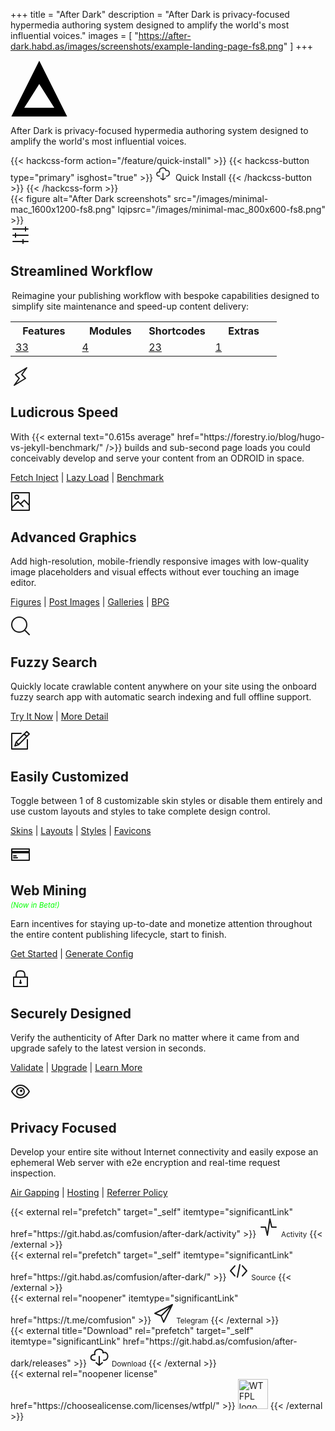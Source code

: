 +++
title = "After Dark"
description = "After Dark is privacy-focused hypermedia authoring system designed to amplify the world's most influential voices."
images = [
  "https://after-dark.habd.as/images/screenshots/example-landing-page-fs8.png"
]
+++

<section class="grid logo">
  <div class="cell -12of12">
    <svg class="shaded animated" viewBox="0 0 46 45" width="92" height="90" xmlns="http://www.w3.org/2000/svg">
      <title>After Dark</title>
      <path d="M.708 45L23 .416 45.292 45H.708zM35 38L23 19 11 38h24z" fill="#000"/>
    </svg>
  </div>
</section>

<section class="grid tagline">
  <div class="cell -12of12">
    <p>After Dark is privacy-focused hypermedia authoring system designed to amplify the world's most influential voices.</p>
  </div>
</section>

<section class="install cta">
  {{< hackcss-form action="/feature/quick-install" >}}
    {{< hackcss-button type="primary" isghost="true" >}}
      <svg class="i-download" viewBox="0 0 32 32" width="24" height="24" fill="none" stroke="currentcolor" stroke-linecap="round" stroke-linejoin="round" stroke-width="2">
        <path d="M9 22 C0 23 1 12 9 13 6 2 23 2 22 10 32 7 32 23 23 22 M11 26 L16 30 21 26 M16 16 L16 30"></path>
      </svg>&nbsp;&nbsp;Quick Install
    {{< /hackcss-button >}}
  {{< /hackcss-form >}}
</section>

<section class="hero">
  {{< figure alt="After Dark screenshots" src="/images/minimal-mac_1600x1200-fs8.png" lqipsrc="/images/minimal-mac_800x600-fs8.png" >}}
</section>

<section class="capabilities">
  <svg id="i-options" viewBox="0 0 32 32" width="32" height="32" fill="none" stroke="currentcolor" stroke-linecap="round" stroke-linejoin="round" stroke-width="2">
    <path d="M28 6 L4 6 M28 16 L4 16 M28 26 L4 26 M24 3 L24 9 M8 13 L8 19 M20 23 L20 29" />
  </svg>
  <h2>Streamlined Workflow</h2>
  <table>
    <legend>Reimagine your publishing workflow with bespoke capabilities designed to simplify site maintenance and speed-up content delivery:</legend>
    <tr>
      <th scope="col" width="25%">Features</th>
      <th scope="col" width="25%">Modules</th>
      <th scope="col" width="25%">Shortcodes</th>
      <th scope="col" width="25%">Extras</th>
    </tr>
    <tr>
      <td><a href="./feature/">33</a></td>
      <td><a href="./module/">4</a></td>
      <td><a href="./shortcode/">23</a></td>
      <td><a href="./extra/">1</a></td>
    </tr>
  </table>
</section>

<section id="feature-speed" class="feature">
  <svg class="i-lightning" viewBox="0 0 32 32" width="32" height="32" fill="none" stroke="currentcolor" stroke-linecap="round" stroke-linejoin="round" stroke-width="2">
    <path d="M18 13 L26 2 8 13 14 19 6 30 24 19 Z" />
  </svg>
  <h2>Ludicrous Speed</h2>
  <p>With {{< external text="0.615s average" href="https://forestry.io/blog/hugo-vs-jekyll-benchmark/" />}} builds and sub-second page loads you could conceivably develop and serve your content from an ODROID in space.</p>
  <nav><p>
    <a href="/feature/fetch-injection/">Fetch Inject</a> |
    <a href="/feature/lazy-loading/">Lazy Load</a> |
    <a target="_blank" rel="external noopener nofollow" href="https://tools.pingdom.com/#59cd513710800000">Benchmark</a>
  </p></nav>
</section>

<section class="feature">
  <svg id="feature-graphics" id="i-photo" viewBox="0 0 32 32" width="32" height="32" fill="none" stroke="currentcolor" stroke-linecap="round" stroke-linejoin="round" stroke-width="2">
    <path d="M20 24 L12 16 2 26 2 2 30 2 30 24 M16 20 L22 14 30 22 30 30 2 30 2 24" />
    <circle cx="10" cy="9" r="3" />
  </svg>
  <h2>Advanced Graphics</h2>
  <p>Add high-resolution, mobile-friendly responsive images with low-quality image placeholders and visual effects without ever touching an image editor.</p>
  <nav><p>
    <a href="/shortcode/figure/">Figures</a> |
    <a href="/feature/post-images/">Post Images</a> |
    <a href="/module/hall-of-mirrors/">Galleries</a> |
    <a href="/module/fractal-forest/">BPG</a>
  </p></nav>
</section>

<section id="feature-search" class="feature">
  <svg id="i-search" viewBox="0 0 32 32" width="32" height="32" fill="none" stroke="currentcolor" stroke-linecap="round" stroke-linejoin="round" stroke-width="2">
    <circle cx="14" cy="14" r="12" />
    <path d="M23 23 L30 30"  />
  </svg>
  <h2>Fuzzy Search</h2>
  <p>Quickly locate crawlable content anywhere on your site using the onboard fuzzy search app with automatic search indexing and full offline support.</p>
  <nav><p>
    <a href="/search/?s=lay%20load">Try It Now</a> |
    <a href="/feature/fuzzy-search/">More Detail</a>
  </p></nav>
</section>

<section id="feature-customize" class="feature">
  <svg id="i-compose" viewBox="0 0 32 32" width="32" height="32" fill="none" stroke="currentcolor" stroke-linecap="round" stroke-linejoin="round" stroke-width="2">
    <path d="M27 15 L27 30 2 30 2 5 17 5 M30 6 L26 2 9 19 7 25 13 23 Z M22 6 L26 10 Z M9 19 L13 23 Z" />
  </svg>
  <h2>Easily Customized</h2>
  <p>Toggle between 1 of 8 customizable skin styles or disable them entirely and use custom layouts and styles to take complete design control.</p>
  <nav><p>
    <a href="/feature/skin-styles/">Skins</a> |
    <a href="/feature/custom-layouts/">Layouts</a> |
    <a href="/feature/custom-styles/">Styles</a> |
    <a href="/feature/svg-favicon/">Favicons</a>
  </p></nav>
</section>

<section id="feature-mining" class="feature">
  <svg id="i-creditcard" viewBox="0 0 32 32" width="32" height="32" fill="none" stroke="currentcolor" stroke-linecap="round" stroke-linejoin="round" stroke-width="2">
    <path d="M2 7 L2 25 30 25 30 7 Z M5 18 L9 18 M5 21 L11 21" />
    <path d="M2 11 L2 13 30 13 30 11 Z" fill="currentColor" />
  </svg>
  <h2 style="margin-bottom:0.2rem">Web Mining</h2>
  <small><i style="color:lime">(Now in Beta!)</i></small>
  <p>Earn incentives for staying up-to-date and monetize attention throughout the entire content publishing lifecycle, start to finish.</p>
  <nav><p>
    <a href="/module/toxic-swamp/">Get Started</a> |
    <a href="/module/toxic-swamp/#config-generator">Generate Config</a>
  </p></nav>
</section>

<section id="feature-security" class="feature">
  <svg id="i-lock" viewBox="0 0 32 32" width="32" height="32" fill="none" stroke="currentcolor" stroke-linecap="round" stroke-linejoin="round" stroke-width="2">
    <path d="M5 15 L5 30 27 30 27 15 Z M9 15 C9 9 9 5 16 5 23 5 23 9 23 15 M16 20 L16 23" />
    <circle cx="16" cy="24" r="1" />
  </svg>
  <h2>Securely Designed</h2>
  <p>Verify the authenticity of After Dark no matter where it came from and upgrade safely to the latest version in seconds.</p>
  <nav><p>
    <a href="/validate/">Validate</a> |
    <a href="/feature/upgrade-script/">Upgrade</a> |
    <a href="/feature/release-hashes/">Learn More</a>
  </p></nav>
</section>

<section id="feature-privacy" class="feature">
  <svg id="i-eye" viewBox="0 0 32 32" width="32" height="32" fill="none" stroke="currentcolor" stroke-linecap="round" stroke-linejoin="round" stroke-width="2">
    <circle cx="17" cy="15" r="1" />
    <circle cx="16" cy="16" r="6" />
    <path d="M2 16 C2 16 7 6 16 6 25 6 30 16 30 16 30 16 25 26 16 26 7 26 2 16 2 16 Z" />
  </svg>
  <h2>Privacy Focused</h2>
  <p>Develop your entire site without Internet connectivity and easily expose an ephemeral Web server with e2e encryption and real-time request inspection.</p>
  <nav><p>
    <a href="/feature/air-gapping/">Air Gapping</a> |
    <a href="/feature/air-gapping/#ephemeral-hosting-with-end-to-end-encryption">Hosting</a> |
    <a href="/feature/referrer-policy/">Referrer Policy</a>
  </p></nav>
</section>

<footer>
  <section class="grid cta">
    <div class="cell -2of12">
      {{< external rel="prefetch" target="_self" itemtype="significantLink" href="https://git.habd.as/comfusion/after-dark/activity" >}}
        <svg id="activity" aria-labelledby="activity-label" class="i-activity" viewBox="0 0 32 32" width="32" height="32" fill="none" stroke="currentcolor" stroke-linecap="round" stroke-linejoin="round" stroke-width="2">
          <path d="M4 16 L11 16 14 29 18 3 21 16 28 16" />
        </svg>
        <small role="tooltip" id="activity-label">Activity</small>
      {{< /external >}}
    </div>
    <div class="cell -2of12">
      {{< external rel="prefetch" target="_self" itemtype="significantLink" href="https://git.habd.as/comfusion/after-dark/" >}}
        <svg id="source" aria-labelledby="source-label" class="i-code" viewBox="0 0 32 32" width="32" height="32" fill="none" stroke="currentcolor" stroke-linecap="round" stroke-linejoin="round" stroke-width="2">
          <path d="M10 9 L3 17 10 25 M22 9 L29 17 22 25 M18 7 L14 27" />
        </svg>
        <small role="tooltip" id="source-label">Source</small>
      {{< /external >}}
    </div>
    <div class="cell -2of12">
      {{< external rel="noopener" itemtype="significantLink" href="https://t.me/comfusion" >}}
        <svg id="telegram" aria-labelledby="telegram-label" class="i-send" viewBox="0 0 32 32" width="32" height="32" fill="none" stroke="currentcolor" stroke-linecap="round" stroke-linejoin="round" stroke-width="2">
          <path d="M2 16 L30 2 16 30 12 20 Z M30 2 L12 20" />
        </svg>
        <small role="tooltip" id="telegram-label">Telegram</small>
      {{< /external >}}
    </div>
    <div class="cell -2of12">
      {{< external title="Download" rel="prefetch" target="_self" itemtype="significantLink" href="https://git.habd.as/comfusion/after-dark/releases" >}}
        <svg id="download" aria-labelledby="download-label" class="i-download" viewBox="0 0 32 32" width="32" height="32" fill="none" stroke="currentcolor" stroke-linecap="round" stroke-linejoin="round" stroke-width="2">
          <path d="M9 22 C0 23 1 12 9 13 6 2 23 2 22 10 32 7 32 23 23 22 M11 26 L16 30 21 26 M16 16 L16 30" />
        </svg>
        <small role="tooltip" id="download-label">Download</small>
      {{< /external >}}
    </div>
  </section>

  <section class="grid license">
    <div class="cell -12of12">
      {{< external rel="noopener license" href="https://choosealicense.com/licenses/wtfpl/" >}}
        <img width="48" src="/images/wtfpl.svg" alt="WTFPL logo" title="After Dark is yours, gratis and without restriction under the WTFPL.">
      {{< /external >}}
    </div>
  </section>

</footer>
